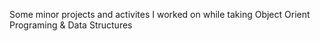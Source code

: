 Some minor projects and activites I worked on while taking Object Orient Programing & Data Structures
